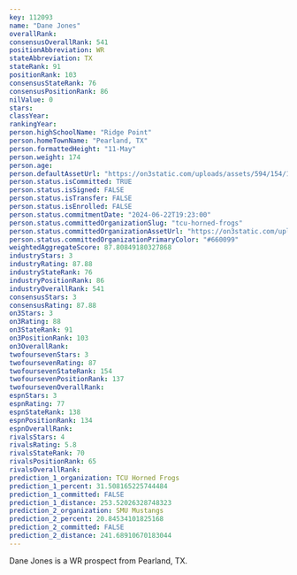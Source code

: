 ```yaml
---
key: 112093
name: "Dane Jones"
overallRank: 
consensusOverallRank: 541
positionAbbreviation: WR
stateAbbreviation: TX
stateRank: 91
positionRank: 103
consensusStateRank: 76
consensusPositionRank: 86
nilValue: 0
stars: 
classYear: 
rankingYear: 
person.highSchoolName: "Ridge Point"
person.homeTownName: "Pearland, TX"
person.formattedHeight: "11-May"
person.weight: 174
person.age: 
person.defaultAssetUrl: "https://on3static.com/uploads/assets/594/154/154594.jpg"
person.status.isCommitted: TRUE
person.status.isSigned: FALSE
person.status.isTransfer: FALSE
person.status.isEnrolled: FALSE
person.status.commitmentDate: "2024-06-22T19:23:00"
person.status.committedOrganizationSlug: "tcu-horned-frogs"
person.status.committedOrganizationAssetUrl: "https://on3static.com/uploads/assets/773/214/214773.svg"
person.status.committedOrganizationPrimaryColor: "#660099"
weightedAggregateScore: 87.80849180327868
industryStars: 3
industryRating: 87.88
industryStateRank: 76
industryPositionRank: 86
industryOverallRank: 541
consensusStars: 3
consensusRating: 87.88
on3Stars: 3
on3Rating: 88
on3StateRank: 91
on3PositionRank: 103
on3OverallRank: 
twofoursevenStars: 3
twofoursevenRating: 87
twofoursevenStateRank: 154
twofoursevenPositionRank: 137
twofoursevenOverallRank: 
espnStars: 3
espnRating: 77
espnStateRank: 138
espnPositionRank: 134
espnOverallRank: 
rivalsStars: 4
rivalsRating: 5.8
rivalsStateRank: 70
rivalsPositionRank: 65
rivalsOverallRank: 
prediction_1_organization: TCU Horned Frogs
prediction_1_percent: 31.508165225744484
prediction_1_committed: FALSE
prediction_1_distance: 253.52026328748323
prediction_2_organization: SMU Mustangs
prediction_2_percent: 20.84534101825168
prediction_2_committed: FALSE
prediction_2_distance: 241.68910670183044
---
```

Dane Jones is a WR prospect from Pearland, TX.
